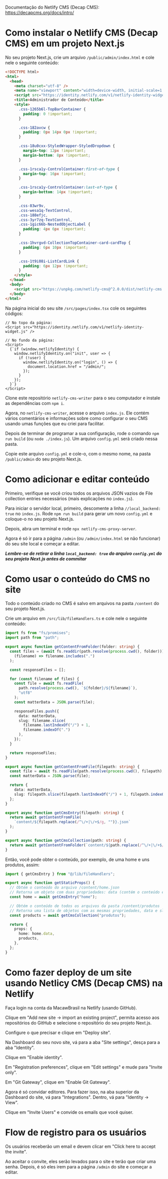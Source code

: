 Documentação do Netlify CMS (Decap CMS): https://decapcms.org/docs/intro/

# Como instalar o Netlify CMS (Decap CMS) em um projeto Next.js

No seu projeto Next.js, crie um arquivo `/public/admin/index.html` e cole nele o seguinte conteúdo:

```html
<!DOCTYPE html>
<html>
  <head>
    <meta charset="utf-8" />
    <meta name="viewport" content="width=device-width, initial-scale=1.0" />
    <script src="https://identity.netlify.com/v1/netlify-identity-widget.js"></script>
    <title>Administrador de Conteúdo</title>
    <style>
      .css-1265b6l-TopBarContainer {
        padding: 0 !important;
      }

      .css-182avcw {
        padding: 0px 14px 0px !important;
      }

      .css-18u0cxx-StyledWrapper-StyledDropdown {
        margin-top: 12px !important;
        margin-bottom: 8px !important;
      }

      .css-1rsca1y-ControlContainer:first-of-type {
        margin-top: 16px !important;
      }

      .css-1rsca1y-ControlContainer:last-of-type {
        margin-bottom: 14px !important;
      }

      .css-83wr9v,
      .css-wesa1q-TextControl,
      .css-188efjc,
      .css-3yr7zq-TextControl,
      .css-1gic66b-NestedObjectLabel {
        padding: 4px 6px !important;
      }

      .css-1hvrgvd-CollectionTopContainer-card-cardTop {
        padding: 6px 10px !important;
      }

      .css-1t9i08i-ListCardLink {
        padding: 6px 12px !important;
      }
    </style>
  </head>
  <body>
    <script src="https://unpkg.com/netlify-cms@^2.0.0/dist/netlify-cms.js"></script>
  </body>
</html>
```

Na página inicial do seu site `/src/pages/index.tsx` cole os seguintes códigos:

```tsx
// No topo da página:
<Script src="https://identity.netlify.com/v1/netlify-identity-widget.js" />

// No fundo da página:
<Script>
  {`if (window.netlifyIdentity) {
    window.netlifyIdentity.on("init", user => {
      if (!user) {
        window.netlifyIdentity.on("login", () => {
          document.location.href = "/admin/";
        });
      }
    });
  }`}
</Script>
```

Clone este repositório `netlify-cms-writer` para o seu computador
e instale as dependências com `npm i`.

Agora, no `netlify-cms-writer`, acesse o arquivo `index.js`.
Ele contém vários comentários e informações sobre como configurar o seu CMS usando umas funções
que eu criei para facilitar.

Depois de terminar de programar a sua configuração, rode o comando `npm run build`
(ou `node ./index.js`). Um arquivo `config.yml` será criado nessa pasta.

Copie este arquivo `config.yml` e cole-o, com o mesmo nome, na pasta `/public/admin`
do seu projeto Next.js.

# Como adicionar e editar conteúdo

Primeiro, verifique se você criou todos os arquivos JSON vazios de File collection
entries necessários (mais explicações no `index.js`).

Para iniciar o servidor local, primeiro, descomente a linha `//local_backend: true` no `index.js`.
Rode `npm run build` para gerar um novo `config.yml` e coloque-o no seu projeto Next.js.

Depois, abra um terminal e rode `npx netlify-cms-proxy-server`.

Agora é só ir para a página `/admin` (ou `/admin/index.html` se não funcionar) do seu site local
e começar a editar.

***Lembre-se de retirar a linha `local_backend: true` do arquivo `config.yml` do seu projeto Next.js antes de commitar***

# Como usar o conteúdo do CMS no site

Todo o conteúdo criado no CMS é salvo em arquivos na pasta `/content` do seu projeto Next.js.

Crie um arquivo em `/src/lib/fileHandlers.ts` e cole nele o seguinte conteúdo:

```typescript
import fs from "fs/promises";
import path from "path";

export async function getContentFromFolder(folder: string) {
  const files = (await fs.readdir(path.resolve(process.cwd(), folder))).filter(
    (filename) => filename.includes(".")
  );

  const responseFiles = [];

  for (const filename of files) {
    const file = await fs.readFile(
      path.resolve(process.cwd(), `${folder}/${filename}`),
      "utf8"
    );
    const matterData = JSON.parse(file);

    responseFiles.push({
      data: matterData,
      slug: filename.slice(
        filename.lastIndexOf("/") + 1,
        filename.indexOf(".")
      ),
    });
  }

  return responseFiles;
}

export async function getContentFromFile(filepath: string) {
  const file = await fs.readFile(path.resolve(process.cwd(), filepath), "utf8");
  const matterData = JSON.parse(file);

  return {
    data: matterData,
    slug: filepath.slice(filepath.lastIndexOf("/") + 1, filepath.indexOf(".")),
  };
}

export async function getCmsEntry(filepath: string) {
  return await getContentFromFile(
    `content/${filepath.replace(/^\/+|\/+$/g, "")}.json`
  );
}

export async function getCmsCollection(path: string) {
  return await getContentFromFolder(`content/${path.replace(/^\/+|\/+$/g, "")}`);
}

```

Então, você pode obter o conteúdo, por exemplo, de uma home e uns produtos, assim:

```typescript
import { getCmsEntry } from "@/lib/fileHandlers";

export async function getStaticProps() {
  // Obtém o conteúdo do arquivo /content/home.json
  // Retorna um objeto com duas propriedades: data (contém o conteúdo em si) e slug (o nome do arquivo)
  const home = await getCmsEntry("home");

  // Obtém o conteúdo de todos os arquivos da pasta /content/produtos
  // Retorna uma lista de objetos com as mesmas propriedades, data e slug.
  const products = await getCmsCollection("produtos");

  return {
    props: {
      home: home.data,
      products,
    },
  };
}
```

# Como fazer deploy de um site usando Netlicy CMS (Decap CMS) na Netlify

Faça login na conta da MacawBrasil na Netlify (usando GitHub).

Clique em "Add new site -> import an existing project", permita acesso aos repositórios
do GitHub e selecione o repositório do seu projeto Next.js.

Configure o que precisar e clique em "Deploy site".

Na Dashboard do seu novo site, vá para a aba "Site settings", desça para a aba "Identity".

Clique em "Enable identity".

Em "Registration preferences", clique em "Edit settings" e mude para "Invite only".

Em "Git Gateway", clique em "Enable Git Gateway".

Agora é só convidar editores. Para fazer isso, na aba superior da Dashboard do site, vá para
"Integrations". Dentro, vá para "Identity -> View".

Clique em "Invite Users" e convide os emails que você quiser.

# Flow de registro para os usuários

Os usuários receberão um email e devem clicar em "Click here to accept the invite".

Ao aceitar o convite, eles serão levados para o site e terão que criar uma senha. Depois, é só eles
irem para a página `/admin` do site e começar a editar.
